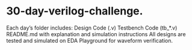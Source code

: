 # 30-day-verilog-challenge.
Each day’s folder includes:  Design Code (.v)  Testbench Code (tb_*.v)  README.md with explanation and simulation instructions   All designs are tested and simulated on EDA Playground for waveform verification.
